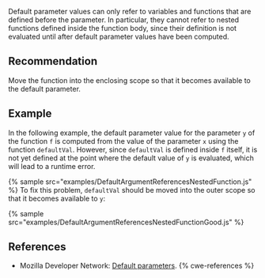 Default parameter values can only refer to variables and functions that are defined before the parameter. In particular, they cannot refer to nested functions defined inside the function body, since their definition is not evaluated until after default parameter values have been computed.


## Recommendation
Move the function into the enclosing scope so that it becomes available to the default parameter.


## Example
In the following example, the default parameter value for the parameter `y` of the function `f` is computed from the value of the parameter `x` using the function `defaultVal`. However, since `defaultVal` is defined inside `f` itself, it is not yet defined at the point where the default value of `y` is evaluated, which will lead to a runtime error.

{% sample src="examples/DefaultArgumentReferencesNestedFunction.js" %}
To fix this problem, `defaultVal` should be moved into the outer scope so that it becomes available to `y`:

{% sample src="examples/DefaultArgumentReferencesNestedFunctionGood.js" %}

## References
* Mozilla Developer Network: [Default parameters](https://developer.mozilla.org/en-US/docs/Web/JavaScript/Reference/Functions/Default_parameters).
{% cwe-references %}
